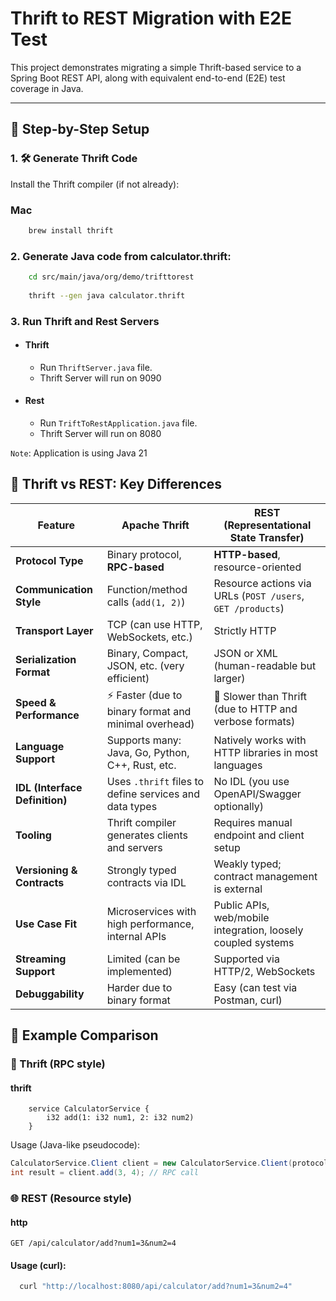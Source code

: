 # Thrift to REST Migration with E2E Test

This project demonstrates migrating a simple Thrift-based service to a Spring Boot REST API, along with equivalent end-to-end (E2E) test coverage in Java.

--------
## 🚀 Step-by-Step Setup

### 1. 🛠 Generate Thrift Code

Install the Thrift compiler (if not already):

### Mac
```bash
    brew install thrift
```

### 2. Generate Java  code from calculator.thrift:
```bash
    cd src/main/java/org/demo/trifttorest
    
    thrift --gen java calculator.thrift
```

### 3. Run Thrift and Rest Servers

- #### Thrift
  - Run ```ThriftServer.java``` file.
  - Thrift Server will run on 9090

- #### Rest
    - Run ```TriftToRestApplication.java``` file.
    - Thrift Server will run on 8080

``Note``: Application is using Java 21


## 📘 Thrift vs REST: Key Differences

| Feature                        | **Apache Thrift**                                      | **REST (Representational State Transfer)**                   |
| ------------------------------ | ------------------------------------------------------ | ------------------------------------------------------------ |
| **Protocol Type**              | Binary protocol, **RPC-based**                         | **HTTP-based**, resource-oriented                            |
| **Communication Style**        | Function/method calls (`add(1, 2)`)                    | Resource actions via URLs (`POST /users`, `GET /products`)   |
| **Transport Layer**            | TCP (can use HTTP, WebSockets, etc.)                   | Strictly HTTP                                                |
| **Serialization Format**       | Binary, Compact, JSON, etc. (very efficient)           | JSON or XML (human-readable but larger)                      |
| **Speed & Performance**        | ⚡ Faster (due to binary format and minimal overhead)   | 🐢 Slower than Thrift (due to HTTP and verbose formats)      |
| **Language Support**           | Supports many: Java, Go, Python, C++, Rust, etc.       | Natively works with HTTP libraries in most languages         |
| **IDL (Interface Definition)** | Uses `.thrift` files to define services and data types | No IDL (you use OpenAPI/Swagger optionally)                  |
| **Tooling**                    | Thrift compiler generates clients and servers          | Requires manual endpoint and client setup                    |
| **Versioning & Contracts**     | Strongly typed contracts via IDL                       | Weakly typed; contract management is external                |
| **Use Case Fit**               | Microservices with high performance, internal APIs     | Public APIs, web/mobile integration, loosely coupled systems |
| **Streaming Support**          | Limited (can be implemented)                           | Supported via HTTP/2, WebSockets                             |
| **Debuggability**              | Harder due to binary format                            | Easy (can test via Postman, curl)                            |

## 🧪 Example Comparison
### 🔧 Thrift (RPC style)

#### thrift
```
    service CalculatorService {
        i32 add(1: i32 num1, 2: i32 num2)
    }
```
Usage (Java-like pseudocode):
```java
CalculatorService.Client client = new CalculatorService.Client(protocol);
int result = client.add(3, 4); // RPC call
```
### 🌐 REST (Resource style)

#### http
```
GET /api/calculator/add?num1=3&num2=4
```
#### Usage (curl):
```bash
  curl "http://localhost:8080/api/calculator/add?num1=3&num2=4"
```



